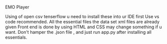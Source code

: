 EMO Player 

Using of open csv tenserflow u need to install these into ur IDE first Use vs code recommended. 
All the essential files the data set xml files are already given 
Front end is done by using HTML and CSS may change something if u want.
Don't hamper the .json file , and just run app.py after installing all essentials.
